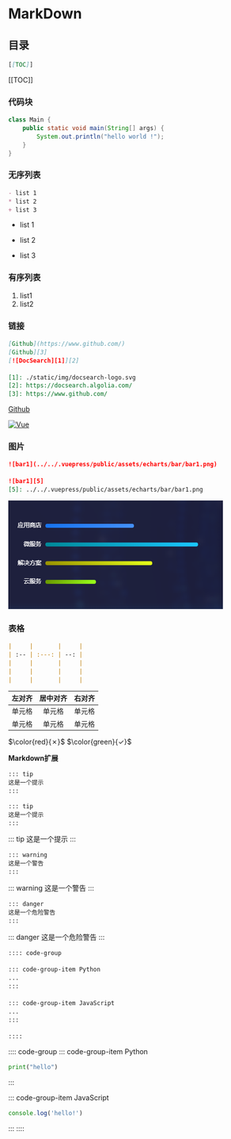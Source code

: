 # MarkDown

## 目录

```md
[[TOC]]
```

[[TOC]]

### 代码块

```java
class Main {
	public static void main(String[] args) {
		System.out.println("hello world !");
	}
}
```
### 无序列表

```md
- list 1
* list 2
+ list 3
```

- list 1
* list 2
+ list 3

### 有序列表

1. list1
2. list2

### 链接
```md
[Github](https://www.github.com/)
[Github][3]
[![DocSearch][1]][2]

[1]: ./static/img/docsearch-logo.svg
[2]: https://docsearch.algolia.com/
[3]: https://www.github.com/
```

[Github](https://www.github.com/)

[![Vue][1]][2]

[1]: https://v3.cn.vuejs.org/logo.png
[2]: https://v3.cn.vuejs.org

### 图片
```md
![bar1](../../.vuepress/public/assets/echarts/bar/bar1.png)

![bar1][5]
[5]: ../../.vuepress/public/assets/echarts/bar/bar1.png
```

![bar1](../../.vuepress/public/assets/echarts/bar/bar1.png)


### 表格

```md
|     |       |     |
| :-- | :---: | --: |
|     |       |     |
|     |       |     |
|     |       |     |
```

| 左对齐 | 居中对齐 | 右对齐 |
|  :--  | :---: |  --:  |
| 单元格 | 单元格 | 单元格 |
| 单元格 | 单元格 | 单元格 |

$\color{red}{✗}$
$\color{green}{✓}$

**Markdown扩展**

```md
::: tip
这是一个提示
:::
```

```md
::: tip
这是一个提示
:::
```

::: tip
这是一个提示
:::

```md
::: warning
这是一个警告
:::
```

::: warning
这是一个警告
:::

```md
::: danger
这是一个危险警告
:::
```

::: danger
这是一个危险警告
:::




```md
:::: code-group

::: code-group-item Python
...
:::

::: code-group-item JavaScript
...
:::

::::
```

:::: code-group
::: code-group-item Python

```python
print("hello")
```

:::

::: code-group-item JavaScript

```javascript
console.log('hello!')
```

:::
::::

